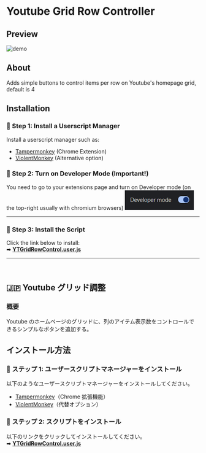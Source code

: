 # Youtube Grid Row Controller

## Preview

![demo](https://github.com/HageFX-78/YouTube-Grid-Row-Controller/blob/main/assets/demo.gif)

## About

Adds simple buttons to control items per row on Youtube's homepage grid, default is 4

## Installation

### 🔹 Step 1: Install a Userscript Manager

Install a userscript manager such as:

-   [Tampermonkey](https://www.tampermonkey.net/) (Chrome Extension)
-   [ViolentMonkey](https://violentmonkey.github.io/) (Alternative option)

### 🔹 Step 2: Turn on Developer Mode (Important!)

You need to go to your extensions page and turn on Developer mode (on the top-right usually with chromium browsers)
![demo](https://github.com/HageFX-78/YouTube-Grid-Row-Controller/blob/main/assets/devmode.png)

---

### 🔹 Step 3: Install the Script

Click the link below to install:  
➡ **[YTGridRowControl.user.js](https://github.com/HageFX-78/YouTube-Grid-Row-Controller/raw/refs/heads/main/YTGridRowControl.user.js)**

---

<br>

## 🇯🇵 Youtube グリッド調整

### 概要

Youtube のホームページのグリッドに、列のアイテム表示数をコントロールできるシンプルなボタンを追加する。

## インストール方法

### 🔹 ステップ 1: ユーザースクリプトマネージャーをインストール

以下のようなユーザースクリプトマネージャーをインストールしてください。

-   [Tampermonkey](https://www.tampermonkey.net/)（Chrome 拡張機能）
-   [ViolentMonkey](https://violentmonkey.github.io/)（代替オプション）

### 🔹 ステップ 2: スクリプトをインストール

以下のリンクをクリックしてインストールしてください。  
➡ **[YTGridRowControl.user.js](https://github.com/HageFX-78/YouTube-Grid-Row-Controller/raw/refs/heads/main/YTGridRowControl.user.js)**
